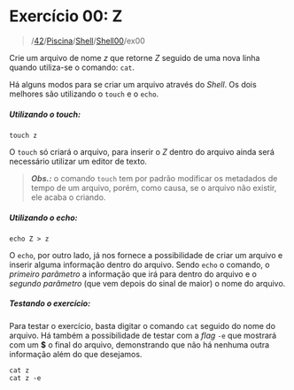 # Exercício 00: Z

> /[42](https://github.com/rgrmra/42)/[Piscina](https://github.com/rgrmra/42/Piscina)/[Shell](https:/github.com/rgrmra/42/Piscina/Shell)/[Shell00](https://github.com/rgrmra/42/Piscina/Shell/Shell00)/ex00

Crie um arquivo de nome _z_ que retorne _Z_ seguido de uma nova linha quando utiliza-se o comando: `cat`.

Há alguns modos para se criar um arquivo através do _Shell_. Os dois melhores são utilizando o `touch` e o `echo`.



##### Utilizando o touch: #####

```shell
touch z
```

O `touch` só criará o arquivo, para inserir o _Z_ dentro do arquivo ainda será necessário utilizar um editor de texto.
> ***Obs.:*** o comando `touch` tem por padrão modificar os metadados de tempo de um arquivo, porém, como causa, se o arquivo não existir, ele acaba o criando.



##### Utilizando o echo: #####

```shell
echo Z > z
```

O `echo`, por outro lado, já nos fornece a possibilidade de criar um arquivo e inserir alguma informação dentro do arquivo. Sendo `echo` o comando, o _primeiro parâmetro_ a informação que irá para dentro do arquivo e o _segundo parâmetro_ (que vem depois do sinal de maior) o nome do arquivo.



##### Testando o exercício:

Para testar o exercício, basta digitar o comando `cat` seguido do nome do arquivo. Há também a possibilidade de testar com a _flag_ `-e` que mostrará com um **$** o final do arquivo, demonstrando que não há nenhuma outra informação além do que desejamos.

```shell
cat z
cat z -e
```
